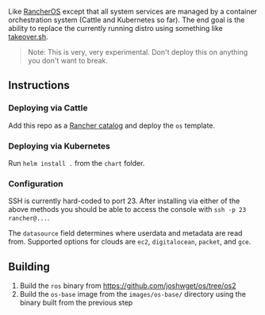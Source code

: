 Like [RancherOS](https://github.com/rancher/os) except that all system services are managed by a container orchestration system (Cattle and Kubernetes so far). The end goal is the ability to replace the currently running distro using something like [takeover.sh](github.com/marcan/takeover.sh).

> Note: This is very, very experimental. Don't deploy this on anything you don't want to break.

## Instructions

### Deploying via Cattle

Add this repo as a [Rancher catalog](http://docs.rancher.com/rancher/latest/en/catalog/) and deploy the `os` template.

### Deploying via Kubernetes

Run `helm install .` from the `chart` folder.

### Configuration

SSH is currently hard-coded to port 23. After installing via either of the above methods you should be able to access the console with `ssh -p 23 rancher@...`.

The `datasource` field determines where userdata and metadata are read from. Supported options for clouds are `ec2`, `digitalocean`, `packet`, and `gce`.

## Building

1. Build the `ros` binary from https://github.com/joshwget/os/tree/os2
2. Build the `os-base` image from the `images/os-base/` directory using the binary built from the previous step
